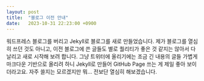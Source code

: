 ```yaml
---
layout: post
title:  "블로그 이전 안내"
date:   2023-10-31 22:23:00 +0900
---
```

워드프레스 블로그를 버리고 Jekyll로 블로그를 새로 만들었습니다. 제가 블로그를 열심히 쓰던 것도 아니고, 이전 블로그에 쓴 글들도 별로 퀄리티가 좋은 것 같지는 않아서 다 날리고 새로 시작해 보려 합니다. 
그냥 트위터에 올리기에는 조금 긴 내용의 글들 가볍게 마크다운 기반으로 올리려 하니 Jekyll로 만들어 GitHub Page 쓰는 게 제일 좋아 보이더라고요. 자주 쓸지는 모르겠지만 뭐... 전보단 열심히 해보겠습니다. 